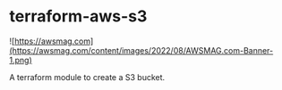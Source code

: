 # terraform-aws-s3

![https://awsmag.com](https://awsmag.com/content/images/2022/08/AWSMAG.com-Banner-1.png)

A terraform module to create a S3 bucket.
